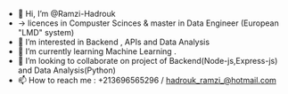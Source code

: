 - 👋 Hi, I’m @Ramzi-Hadrouk 
- -> licences in Compuster Scinces & master in Data Engineer  (European "LMD" system)
- 👀 I’m interested in Backend , APIs and Data Analysis
- 🌱 I’m currently learning   Machine Learning .
- 💞️ I’m looking to collaborate on project of Backend(Node-js,Express-js) and Data Analysis(Python)
- 📫 How to reach me : +213696565296 / hadrouk_ramzi_@hotmail.com

